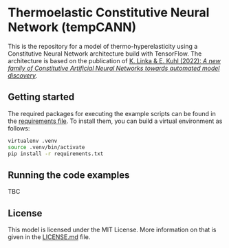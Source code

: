 # Thermoelastic Constitutive Neural Network (tempCANN)

This is the repository for a model of thermo-hyperelasticity using a Constitutive Neural Network architecture build with TensorFlow.
The architecture is based on the publication of [K. Linka & E. Kuhl (2022): *A new family of Constitutive Artificial Neural Networks towards automated model discovery*](https://doi.org/10.1016/j.cma.2022.115731).

## Getting started
The required packages for executing the example scripts can be found in the [requirements file](requirements.txt). To install them, you can build a virtual environment as follows:
```bash
virtualenv .venv
source .venv/bin/activate
pip install -r requirements.txt
```

## Running the code examples
TBC

## License
This model is licensed under the MIT License. More information on that is given in the [LICENSE.md](LICENSE.md) file.